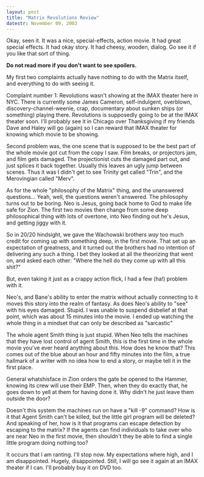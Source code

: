 ```yaml
---
layout: post
title: "Matrix Revolutions Review"
datestr: November 09, 2003
---
```


Okay, seen it.  It was a nice, special-effects, action movie.  It had great special effects.  It had okay story.  It had cheesy, wooden, dialog.  Go see it if you like that sort of thing.

**Do not read more if you don't want to see spoilers.**

My first two complaints actually have nothing to do with the Matrix itself, and everything to do with seeing it.

Complaint number 1: Revolutions wasn't showing at the IMAX theater here in NYC.  There is currently some James Cameron, self-indulgent, overblown, discovery-channel-weenie, crap, documentary about sunken ships (or something) playing there.  Revolutions is supposedly going to be at the IMAX theater soon.  I'll probably see it in Chicago over Thanksgiving if my friends Dave and Haley will go (again) so I can reward that IMAX theater for knowing which movie to be showing.

Second problem was, the one scene that is supposed to be the best part of the whole movie got cut from the copy I saw.  Film breaks, or projectors jam, and film gets damaged.  The projectionist cuts the damaged part out, and just splices it back together.  Usually this leaves an ugly jump between scenes.  Thus it was I didn't get to see Trinity get called "Trin", and the Merovingian called "Merv".

As for the whole "philosophy of the Matrix" thing, and the unanswered questions...  Yeah, well, the questions weren't answered.  The philosophy turns out to be boring.  Neo is Jesus, going back home to God to make life safe for Zion. The first two movies then change from some deep philosophical thing with lots of overtone, into Neo finding out he's Jesus, and getting jiggy with it.

So in 20/20 hindsight, we gave the Wachowski brothers *way* too much credit for coming up with something deep, in the first movie.  That set up an expectation of greatness, and it turned out the brothers had no intention of delivering any such a thing.  I bet they looked at all the theorizing that went on, and asked each other: "Where the hell do they come up with all this shit?"

But, even taking it just as a crappy action flick, I had a few (ha!) problem with it.

Neo's, and Bane's ability to enter the matrix without actually connecting to it moves this story into the realm of fantasy.  As does Neo's ability to "see" with his eyes damaged.  Stupid.  I was unable to suspend disbelief at that point, which was about 15 minutes into the movie. I ended up watching the whole thing in a mindset that can only be described as "sarcastic"

The whole agent Smith thing is just stupid.  When Neo tells the machines that they have lost control of agent Smith, this is the first time in the whole movie you've ever heard anything about this.  How does he know that?  This comes out of the blue about an hour and fifty minutes into the film, a true hallmark of a writer with no idea how to end a story, or maybe tell it in the first place.

General whatshisface in Zion orders the gate be opened to the Hammer, knowing its crew will use their EMP.  Then, when they do exactly that, he goes down to yell at them for having done it.  Why didn't he just leave them outside the door?

Doesn't this system the machines run on have a "kill -9" command?  How is it that Agent Smith can't be killed, but the little girl program will be deleted?  And speaking of her, how is it that programs can escape detection by escaping to the matrix?  If the agents can find individuals to take over who are near Neo in the first movie, then shouldn't they be able to find a single little program doing nothing too?

It occurs that I am ranting.  I'll stop now.  My expectations where high, and I am disappointed.  Hugely, disappointed.  Still, I will go see it again at an IMAX theater if I can.  I'll probably buy it on DVD too.

